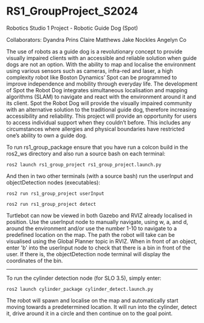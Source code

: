 # RS1_GroupProject_S2024
Robotics Studio 1 Project - Robotic Guide Dog (Spot)

Collaborators:
Dyandra Prins
Claire Matthews
Jake Nockles 
Angelyn Co

The use of robots as a guide dog is a revolutionary concept to provide visually impaired clients with an accessible and reliable solution when guide dogs are not an option. With the ability to map and localise the environment using various sensors such as cameras, infra-red and laser, a high complexity robot like Boston Dynamics’ Spot can be programmed to improve independence and mobility through everyday life. 
The development of Spot the Robot Dog integrates simultaneous localisation and mapping algorithms (SLAM) to navigate and react with the environment around it and its client. Spot the Robot Dog will provide the visually impaired community with an alternative solution to the traditional guide dog, therefore increasing accessibility and reliability. This project will provide an opportunity for users to access individual support when they couldn’t before. This includes any circumstances where allergies and physical boundaries have restricted one’s ability to own a guide dog. 

To run rs1_group_package ensure that you have run a colcon build in the ros2_ws directory and also run a source bash on each terminal:
```
ros2 launch rs1_group_project rs1_group_project.launch.py
```
And then in two other terminals (with a source bash) run the userInput and objectDetection nodes (executables):
```
ros2 run rs1_group_project userInput

ros2 run rs1_group_project detect
```
Turtlebot can now be viewed in both Gazebo and RVIZ already localised in position. Use the userInput node to manually navigate, using w, a, and d, around the environment and/or use the number 1-10 to navigate to a predefined location on the map. The path the robot will take can be visualised using the Global Planner topic in RVIZ. 
When in front of an object, enter 'b' into the userInput node to check that there is a bin in front of the user. If there is, the objectDetection node terminal will display the coordinates of the bin. 

________________________________________________________________

To run the cylinder detection node (for SLO 3.5), simply enter:
```
ros2 launch cylinder_package cylinder_detect.launch.py
```
The robot will spawn and localise on the map and automatically start moving towards a predetermined location. It will run into the cylinder, detect it, drive around it in a circle and then continue on to the goal point. 
